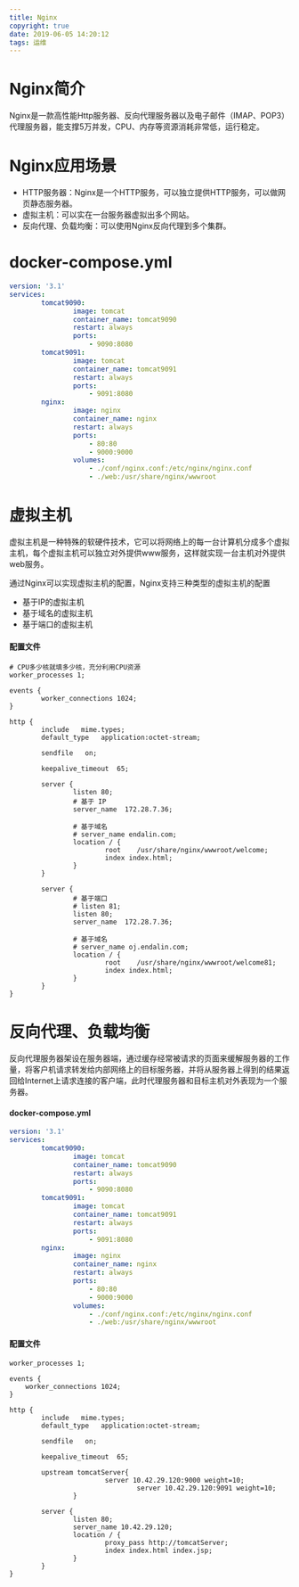 ```yaml
---
title: Nginx
copyright: true
date: 2019-06-05 14:20:12
tags: 运维
---
```


# Nginx简介
Nginx是一款高性能Http服务器、反向代理服务器以及电子邮件（IMAP、POP3）代理服务器，能支撑5万并发，CPU、内存等资源消耗非常低，运行稳定。

# Nginx应用场景
- HTTP服务器：Nginx是一个HTTP服务，可以独立提供HTTP服务，可以做网页静态服务器。
- 虚拟主机：可以实在一台服务器虚拟出多个网站。
- 反向代理、负载均衡：可以使用Nginx反向代理到多个集群。

# docker-compose.yml
```yml
version: '3.1'
services:
        tomcat9090:
                image: tomcat
                container_name: tomcat9090
                restart: always
                ports:
                    - 9090:8080
        tomcat9091:
                image: tomcat
                container_name: tomcat9091
                restart: always
                ports:
                    - 9091:8080
        nginx:
                image: nginx
                container_name: nginx
                restart: always
                ports:
                    - 80:80
                    - 9000:9000
                volumes:
                    - ./conf/nginx.conf:/etc/nginx/nginx.conf
                    - ./web:/usr/share/nginx/wwwroot
```

# 虚拟主机
虚拟主机是一种特殊的软硬件技术，它可以将网络上的每一台计算机分成多个虚拟主机，每个虚拟主机可以独立对外提供www服务，这样就实现一台主机对外提供web服务。

通过Nginx可以实现虚拟主机的配置，Nginx支持三种类型的虚拟主机的配置
- 基于IP的虚拟主机
- 基于域名的虚拟主机
- 基于端口的虚拟主机

#### 配置文件
```
# CPU多少核就填多少核，充分利用CPU资源
worker_processes 1;

events {
        worker_connections 1024;
}

http {
        include   mime.types;
        default_type   application:octet-stream;

        sendfile   on;

        keepalive_timeout  65;

        server {
                listen 80;
                # 基于 IP
                server_name  172.28.7.36;

                # 基于域名
                # server_name endalin.com;
                location / {
                        root    /usr/share/nginx/wwwroot/welcome;
                        index index.html;
                }
        }

        server {
                # 基于端口
                # listen 81;
                listen 80;
                server_name  172.28.7.36;

                # 基于域名
                # server_name oj.endalin.com;
                location / {
                        root    /usr/share/nginx/wwwroot/welcome81;
                        index index.html;
                }
        }
}

```

# 反向代理、负载均衡
反向代理服务器架设在服务器端，通过缓存经常被请求的页面来缓解服务器的工作量，将客户机请求转发给内部网络上的目标服务器，并将从服务器上得到的结果返回给Internet上请求连接的客户端，此时代理服务器和目标主机对外表现为一个服务器。

#### docker-compose.yml
```yml
version: '3.1'
services:
        tomcat9090:
                image: tomcat
                container_name: tomcat9090
                restart: always
                ports:
                    - 9090:8080
        tomcat9091:
                image: tomcat
                container_name: tomcat9091
                restart: always
                ports:
                    - 9091:8080
        nginx:
                image: nginx
                container_name: nginx
                restart: always
                ports:
                    - 80:80
                    - 9000:9000
                volumes:
                    - ./conf/nginx.conf:/etc/nginx/nginx.conf
                    - ./web:/usr/share/nginx/wwwroot

```

#### 配置文件
```
worker_processes 1;

events {
	worker_connections 1024;
}

http {
        include   mime.types;
        default_type   application:octet-stream;

        sendfile   on;

        keepalive_timeout  65;

        upstream tomcatServer{
				        server 10.42.29.120:9000 weight=10;
								server 10.42.29.120:9091 weight=10;
				}

        server {
                listen 80;
                server_name 10.42.29.120;
                location / {
                        proxy_pass http://tomcatServer;
                        index index.html index.jsp;
                }
        }
}
```
